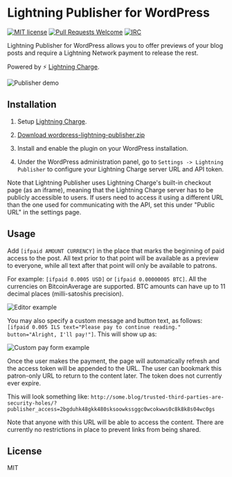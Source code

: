 # Lightning Publisher for WordPress

[![MIT license](https://img.shields.io/github/license/elementsproject/wordpress-lightning-publisher.svg)](https://github.com/elementsproject/wordpress-lightning-publisher/blob/master/LICENSE)
[![Pull Requests Welcome](https://img.shields.io/badge/PRs-welcome-brightgreen.svg)](http://makeapullrequest.com)
[![IRC](https://img.shields.io/badge/chat-on%20freenode-brightgreen.svg)](https://webchat.freenode.net/?channels=lightning-charge)

Lightning Publisher for WordPress allows you to offer previews of your blog posts and require a Lightning Network payment to release the rest.

Powered by :zap: [Lightning Charge](https://github.com/ElementsProject/lightning-charge).

![Publisher demo](https://i.imgur.com/xaFSa4E.gif)

## Installation

1. Setup [Lightning Charge](https://github.com/ElementsProject/lightning-charge).

2. [Download wordpress-lightning-publisher.zip](https://github.com/elementsproject/wordpress-lightning-publisher/releases)

3. Install and enable the plugin on your WordPress installation.

4. Under the WordPress administration panel, go to `Settings -> Lightning Publisher` to configure your Lightning Charge server URL and API token.

Note that Lightning Publisher uses Lightning Charge's built-in checkout page (as an iframe),
meaning that the Lightning Charge server has to be publicly accessible to users.
If users need to access it using a different URL than the one used for communicating with the API,
set this under "Public URL" in the settings page.

## Usage

Add `[ifpaid AMOUNT CURRENCY]` in the place that marks the beginning of paid access to the post. All text prior to that point will be available as a preview to everyone, while all text after that point will only be available to patrons.

For example: `[ifpaid 0.0005 USD]` or `[ifpaid 0.00000005 BTC]`. All the currencies on BitcoinAverage are supported. BTC amounts can have up to 11 decimal places (milli-satoshis precision).

![Editor example](https://i.imgur.com/OfFS8XC.png)

You may also specify a custom message and button text, as follows: `[ifpaid 0.005 ILS text="Please pay to continue reading." button="Alright, I'll pay!"]`. This will show up as:

![Custom pay form example](https://i.imgur.com/oPScnCC.png)

Once the user makes the payment, the page will automatically refresh and the access token will be appended to the URL. The user can bookmark this patron-only URL to return to the content later.
The token does not currently ever expire.

This will look something like: `http://some.blog/trusted-third-parties-are-security-holes/?publisher_access=2bgduhk48gkk480sksoowkssggc0wcokwws0c8k8k8s04wc0gs`

Note that anyone with this URL will be able to access the content. There are currently no restrictions in place to prevent links from being shared.

## License

MIT
